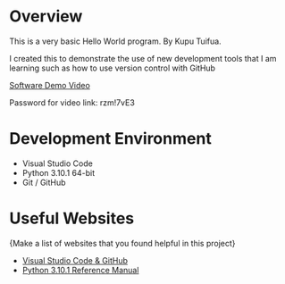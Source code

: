 # Overview

This is a very basic Hello World program. By Kupu Tuifua.

I created this to demonstrate the use of new development tools that I am learning such as how to use version control with GitHub


[Software Demo Video](https://byui.zoom.us/rec/play/O9SqqEDI9pNewP44eOeHtH4qrX8nqc0VGnt67p2RafUlnQsc8MECzHoyU0n6au4zbl3UbAsqvx5SsOsg.KsX0r_gBqoyCn_NN?_x_zm_rhtaid=639&_x_zm_rtaid=bLgsUPnATzS6yooLLK0ahQ.1641699781170.e845785df1b9cee3d7cd8734047a8188&autoplay=true&continueMode=true&startTime=1641699536000)

Password for video link: rzm!7vE3

# Development Environment

* Visual Studio Code
* Python 3.10.1 64-bit
* Git / GitHub

# Useful Websites

{Make a list of websites that you found helpful in this project}
* [Visual Studio Code & GitHub](https://code.visualstudio.com/docs/editor/versioncontrol)
* [Python 3.10.1 Reference Manual](https://docs.python.org/3/reference/)